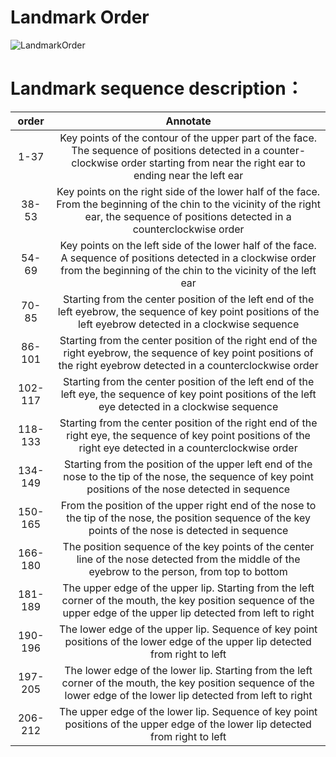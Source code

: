 # Landmark Order

![LandmarkOrder](https://openailab.oss-cn-shenzhen.aliyuncs.com/images/face_points.png)

# Landmark sequence description：
| order | Annotate |
| :---: | :---: |
| 1-37| Key points of the contour of the upper part of the face. The sequence of positions detected in a counter-clockwise order starting from near the right ear to ending near the left ear |
| 38-53 | Key points on the right side of the lower half of the face. From the beginning of the chin to the vicinity of the right ear, the sequence of positions detected in a counterclockwise order |
| 54-69 | Key points on the left side of the lower half of the face. A sequence of positions detected in a clockwise order from the beginning of the chin to the vicinity of the left ear|
| 70-85 | Starting from the center position of the left end of the left eyebrow, the sequence of key point positions of the left eyebrow detected in a clockwise sequence |
| 86-101 | Starting from the center position of the right end of the right eyebrow, the sequence of key point positions of the right eyebrow detected in a counterclockwise order |
102-117 | Starting from the center position of the left end of the left eye, the sequence of key point positions of the left eye detected in a clockwise sequence |
| 118-133 | Starting from the center position of the right end of the right eye, the sequence of key point positions of the right eye detected in a counterclockwise order |
| 134-149 | Starting from the position of the upper left end of the nose to the tip of the nose, the sequence of key point positions of the nose detected in sequence |
| 150-165 | From the position of the upper right end of the nose to the tip of the nose, the position sequence of the key points of the nose is detected in sequence |
| 166-180 | The position sequence of the key points of the center line of the nose detected from the middle of the eyebrow to the person, from top to bottom |
| 181-189 | The upper edge of the upper lip. Starting from the left corner of the mouth, the key position sequence of the upper edge of the upper lip detected from left to right |
| 190-196 | The lower edge of the upper lip. Sequence of key point positions of the lower edge of the upper lip detected from right to left |
| 197-205 | The lower edge of the lower lip. Starting from the left corner of the mouth, the key position sequence of the lower edge of the lower lip detected from left to right |
| 206-212 | The upper edge of the lower lip. Sequence of key point positions of the upper edge of the lower lip detected from right to left |